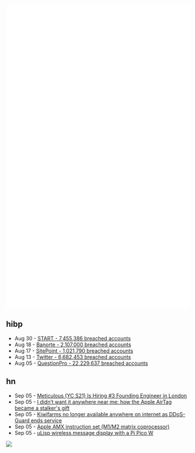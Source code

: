 ![Metrics](https://raw.githubusercontent.com/phixion/phixion/master/metrics.svg)

## hibp

<!--
for https://github.com/phixion/phixion/blob/main/.github/workflows/feeds.yml
-->
<!--START_SECTION:haveibeenpwnd-->
- Aug 30 - [START - 7,455,386 breached accounts](https://haveibeenpwned.com/PwnedWebsites#Start)
- Aug 18 - [Banorte - 2,107,000 breached accounts](https://haveibeenpwned.com/PwnedWebsites#Banorte)
- Aug 17 - [SitePoint - 1,021,790 breached accounts](https://haveibeenpwned.com/PwnedWebsites#SitePoint)
- Aug 13 - [Twitter - 6,682,453 breached accounts](https://haveibeenpwned.com/PwnedWebsites#Twitter)
- Aug 05 - [QuestionPro - 22,229,637 breached accounts](https://haveibeenpwned.com/PwnedWebsites#QuestionPro)
<!--END_SECTION:haveibeenpwnd-->

## hn

<!--
for https://github.com/phixion/phixion/blob/main/.github/workflows/feeds.yml
-->
<!--START_SECTION:hn-->
- Sep 05 - [Meticulous (YC S21) Is Hiring #3 Founding Engineer in London](https://news.ycombinator.com/item?id=32723316)
- Sep 05 - [I didn’t want it anywhere near me: how the Apple AirTag became a stalker's gift](https://www.theguardian.com/technology/2022/sep/05/i-didnt-want-it-anywhere-near-me-how-the-apple-airtag-became-a-gift-to-stalkers)
- Sep 05 - [Kiwifarms no longer available anywhere on internet as DDoS-Guard ends service](https://twitter.com/GossiTheDog/status/1566728231893573634)
- Sep 05 - [Apple AMX instruction set (M1/M2 matrix coprocessor)](https://github.com/corsix/amx)
- Sep 05 - [uLisp wireless message display with a Pi Pico W](http://forum.ulisp.com/t/wireless-message-display/1062)
<!--END_SECTION:hn-->

<!--
for https://yhype.me
-->
![](https://hit.yhype.me/github/profile?user_id=13013670)
